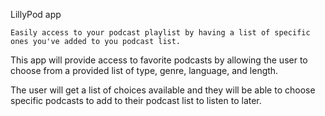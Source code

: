 LillyPod app

    Easily access to your podcast playlist by having a list of specific ones you've added to you podcast list.

This app will provide access to favorite podcasts by allowing the user to choose from a  provided list of type, genre, language,
and length.

The user will get a list of choices available and they will be able to choose specific podcasts to add to their podcast list to listen to later.
